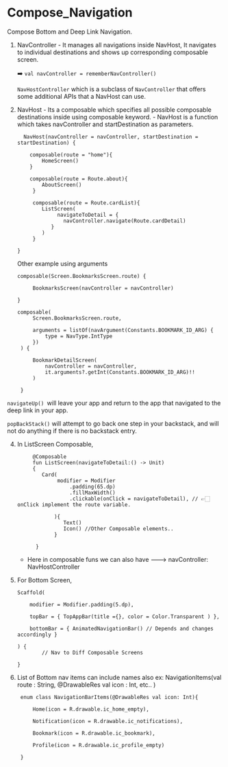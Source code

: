 # Compose_Navigation
Compose Bottom and Deep Link Navigation.

1. NavController - It manages all navigations inside NavHost, It navigates to individual destinations and shows up corresponding composable screen.

    ➡️ ` val navController = rememberNavController() `

    `NavHostController` which is a subclass of `NavController` that offers some additional APIs that a NavHost can use.
   

3. NavHost - Its a composable which specifies all possible composable destinations inside using composable keyword.
           - NavHost is a function which takes navController and startDestination as parameters.

     ```
       NavHost(navController = navController, startDestination = startDestination) {

         composable(route = "home"){
             HomeScreen()
         }
  
         composable(route = Route.about){
             AboutScreen()
          }

          composable(route = Route.cardList){
             ListScreen(
                  navigateToDetail = {
                    navController.navigate(Route.cardDetail)
                }
             )
          }
     
     }
     
     ```

     Other example using arguments

       composable(Screen.BookmarksScreen.route) {
   
            BookmarksScreen(navController = navController)
   
       }
        
       composable(
            Screen.BookmarksScreen.route,
   
            arguments = listOf(navArgument(Constants.BOOKMARK_ID_ARG) {
                type = NavType.IntType
            })
        ) {
   
            BookmarkDetailScreen(
                navController = navController,
                it.arguments?.getInt(Constants.BOOKMARK_ID_ARG)!!
            )
   
        }



`navigateUp() `will leave your app and return to the app that navigated to the deep link in your app. 

`popBackStack()` will attempt to go back one step in your backstack, and will not do anything if there is no backstack entry. 


4. In ListScreen Composable,
   
            @Composable
            fun ListScreen(navigateToDetail:() -> Unit)
            {
               Card(
                    modifier = Modifier
                        .padding(65.dp)
                        .fillMaxWidth()
                        .clickable(onClick = navigateToDetail), // 👉🏻 onClick implement the route variable.
   
                   ){
                      Text()
                      Icon() //Other Composable elements..
                   }

             }

      * Here in composable funs we can also have --->  navController: NavHostController


6. For Bottom Screen,
   
       Scaffold(
   
           modifier = Modifier.padding(5.dp),
       
           topBar = { TopAppBar(title ={}, color = Color.Transparent ) },
       
           bottomBar = { AnimatedNavigationBar() // Depends and changes accordingly }

       ) {
               // Nav to Diff Composable Screens 
   
       }


7. List of Bottom nav items can include names also ex: NavigationItems(val route : String, @DrawableRes val icon : Int, etc.. )

        enum class NavigationBarItems(@DrawableRes val icon: Int){
   
            Home(icon = R.drawable.ic_home_empty),
   
            Notification(icon = R.drawable.ic_notifications),
   
            Bookmark(icon = R.drawable.ic_bookmark),
   
            Profile(icon = R.drawable.ic_profile_empty)
        
        }
